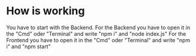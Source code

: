 # How is working 
You have to start with the Backend.
For the Backend you have to open it in the "Cmd" oder "Terminal" and  write "npm i" and "node index.js"
For the Frontend you have to open it in the "Cmd" oder "Terminal" and  write "npm i" and "npm start"


